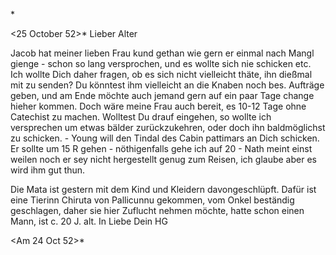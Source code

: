 <The Revd. S Hebeck>*

 <25 October 52>*
Lieber Alter

Jacob hat meiner lieben Frau kund gethan wie gern er einmal nach Mangl gienge - schon so lang versprochen, und es wollte sich nie schicken etc. Ich wollte Dich daher fragen, ob es sich nicht vielleicht thäte, ihn dießmal mit zu senden? Du könntest ihm vielleicht an die Knaben noch bes. Aufträge geben, und am Ende möchte auch jemand gern auf ein paar Tage change hieher kommen. Doch wäre meine Frau auch bereit, es 10-12 Tage ohne Catechist zu machen. Wolltest Du drauf eingehen, so wollte ich versprechen um etwas bälder zurückzukehren, oder doch ihn baldmöglichst zu schicken. - Young will den Tindal des Cabin pattimars an Dich schicken. Er sollte um 15 R gehen - nöthigenfalls gehe ich auf 20 - Nath meint einst weilen noch er sey nicht hergestellt genug zum Reisen, ich glaube aber es wird ihm gut thun.

Die Mata ist gestern mit dem Kind und Kleidern davongeschlüpft. Dafür ist eine Tierinn Chiruta von Pallicunnu gekommen, vom Onkel beständig geschlagen, daher sie hier Zuflucht nehmen möchte, hatte schon einen Mann, ist c. 20 J. alt.
 In Liebe Dein HG

<Am 24 Oct 52>*

